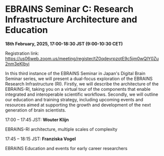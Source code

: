 # EBRAINS Seminar C: Research Infrastructure Architecture and Education

**18th February, 2025, 17:00-18:30 JST (9:00-10:30 CET)**

Registration link: https://us06web.zoom.us/meeting/register/tZ0qdeyrpzotE9c5jm0wQlY0Zu2nm3eKlbyi

In this third instance of the EBRAINS Seminar in Japan's Digital Brain Seminar series, we will present a dual-focus exploration of the EBRAINS Research Infrastructure (RI). Firstly, we will describe the architecture of the EBRAINS-RI, taking you on a virtual tour of the components that enable integrated and interoperable scientific workflows. Secondly, we will outline our education and training strategy, including upcoming events and resources aimed at supporting the growth and development of the next generation of brain scientists.

17:00 – 17:45 JST: **Wouter Klijn**

EBRAINS-RI architecture, multiple scales of complexity

17:45 – 18:15 JST: **Franziska Vogel**

EBRAINS Education and events for early career researchers 
